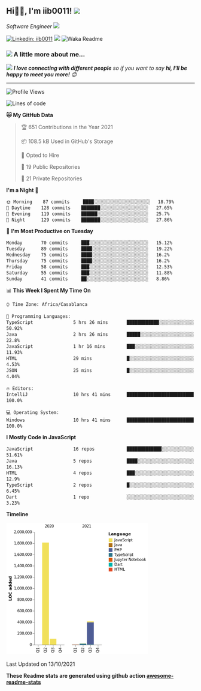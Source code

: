 <h2>Hi🙏🏻, I'm iib0011! <img src="https://media.giphy.com/media/12oufCB0MyZ1Go/giphy.gif" width="50"></h2>
<p><em>Software Engineer <img src="https://media.giphy.com/media/WUlplcMpOCEmTGBtBW/giphy.gif" width="30"> 
</em></p>


[![Linkedin: iib0011](https://img.shields.io/badge/-iib0011-blue?style=flat-square&logo=Linkedin&logoColor=white&link=https://www.linkedin.com/in/iib0011/)](https://www.linkedin.com/in/iib0011/)
![](https://visitor-badge.glitch.me/badge?page_id=iib0011)
![Waka Readme](https://github.com/iib0011/iib0011/workflows/Waka%20Readme/badge.svg)


### <img src="https://media.giphy.com/media/VgCDAzcKvsR6OM0uWg/giphy.gif" width="50"> A little more about me...  


<img src="https://media.giphy.com/media/LnQjpWaON8nhr21vNW/giphy.gif" width="60"> <em><b>I love connecting with different people</b> so if you want to say <b>hi, I'll be happy to meet you more!</b> 😊</em>

---
<!--START_SECTION:waka-->
![Profile Views](http://img.shields.io/badge/Profile%20Views-52-blue)

![Lines of code](https://img.shields.io/badge/From%20Hello%20World%20I%27ve%20Written-2.4%20million%20lines%20of%20code-blue)

**🐱 My GitHub Data** 

> 🏆 651 Contributions in the Year 2021
 > 
> 📦 108.5 kB Used in GitHub's Storage 
 > 
> 💼 Opted to Hire
 > 
> 📜 19 Public Repositories 
 > 
> 🔑 21 Private Repositories  
 > 
**I'm a Night 🦉** 

```text
🌞 Morning    87 commits     ████░░░░░░░░░░░░░░░░░░░░░   18.79% 
🌆 Daytime    128 commits    ███████░░░░░░░░░░░░░░░░░░   27.65% 
🌃 Evening    119 commits    ██████░░░░░░░░░░░░░░░░░░░   25.7% 
🌙 Night      129 commits    ███████░░░░░░░░░░░░░░░░░░   27.86%

```
📅 **I'm Most Productive on Tuesday** 

```text
Monday       70 commits     ███░░░░░░░░░░░░░░░░░░░░░░   15.12% 
Tuesday      89 commits     ████░░░░░░░░░░░░░░░░░░░░░   19.22% 
Wednesday    75 commits     ████░░░░░░░░░░░░░░░░░░░░░   16.2% 
Thursday     75 commits     ████░░░░░░░░░░░░░░░░░░░░░   16.2% 
Friday       58 commits     ███░░░░░░░░░░░░░░░░░░░░░░   12.53% 
Saturday     55 commits     ███░░░░░░░░░░░░░░░░░░░░░░   11.88% 
Sunday       41 commits     ██░░░░░░░░░░░░░░░░░░░░░░░   8.86%

```


📊 **This Week I Spent My Time On** 

```text
⌚︎ Time Zone: Africa/Casablanca

💬 Programming Languages: 
TypeScript               5 hrs 26 mins       ████████████░░░░░░░░░░░░░   50.92% 
Java                     2 hrs 26 mins       █████░░░░░░░░░░░░░░░░░░░░   22.8% 
JavaScript               1 hr 16 mins        ███░░░░░░░░░░░░░░░░░░░░░░   11.93% 
HTML                     29 mins             █░░░░░░░░░░░░░░░░░░░░░░░░   4.53% 
JSON                     25 mins             █░░░░░░░░░░░░░░░░░░░░░░░░   4.04%

🔥 Editors: 
IntelliJ                 10 hrs 41 mins      █████████████████████████   100.0%

💻 Operating System: 
Windows                  10 hrs 41 mins      █████████████████████████   100.0%

```

**I Mostly Code in JavaScript** 

```text
JavaScript               16 repos            █████████████░░░░░░░░░░░░   51.61% 
Java                     5 repos             ████░░░░░░░░░░░░░░░░░░░░░   16.13% 
HTML                     4 repos             ███░░░░░░░░░░░░░░░░░░░░░░   12.9% 
TypeScript               2 repos             █░░░░░░░░░░░░░░░░░░░░░░░░   6.45% 
Dart                     1 repo              ░░░░░░░░░░░░░░░░░░░░░░░░░   3.23%

```


**Timeline**

![Chart not found](https://raw.githubusercontent.com/iib0011/iib0011/master/charts/bar_graph.png) 


 Last Updated on 13/10/2021
<!--END_SECTION:waka-->

**These Readme stats are generated using github action [awesome-readme-stats](https://github.com/iib0011/waka-readme-stats)**
